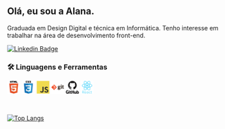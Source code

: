 ## Olá, eu sou a Alana. 

Graduada em Design Digital e técnica em Informática. Tenho interesse em trabalhar na área de desenvolvimento front-end.

[![Linkedin Badge](https://img.shields.io/badge/-Linkedin-blue?style=flat-square&logo=Linkedin&logoColor=white&link=https://www.linkedin.com/in/alana-bacco/)](https://www.linkedin.com/in/alana-bacco/)

### 🛠 Linguagens e Ferramentas

<a href="https://www.w3schools.com/html/"><img src="https://raw.githubusercontent.com/devicons/devicon/c7d326b6009e60442abc35fa45706d6f30ee4c8e/icons/html5/html5-original-wordmark.svg" alt="HTML5 Logo" width="30" height="30"/></a>
<a href="https://www.w3schools.com/css/"><img src="https://raw.githubusercontent.com/devicons/devicon/c7d326b6009e60442abc35fa45706d6f30ee4c8e/icons/css3/css3-original-wordmark.svg" alt="CSS Logo" width="30" height="30"/></a>
<a href="https://www.w3schools.com/js/DEFAULT.asp"><img src="https://raw.githubusercontent.com/devicons/devicon/c7d326b6009e60442abc35fa45706d6f30ee4c8e/icons/javascript/javascript-original.svg" alt="JavaScript Logo" width="30" height="30"/></a>
<a href="https://git-scm.com/"><img src="https://raw.githubusercontent.com/devicons/devicon/c7d326b6009e60442abc35fa45706d6f30ee4c8e/icons/git/git-original-wordmark.svg" alt="Git Logo" width="30" height="30"/></a>
<a href="https://github.com/"><img src="https://raw.githubusercontent.com/devicons/devicon/c7d326b6009e60442abc35fa45706d6f30ee4c8e/icons/github/github-original-wordmark.svg" alt="GitHub Logo" width="30" height="30"/></a>
<a href="https://pt-br.reactjs.org/"><img src="https://raw.githubusercontent.com/devicons/devicon/c7d326b6009e60442abc35fa45706d6f30ee4c8e/icons/react/react-original-wordmark.svg" alt="ReactJs Logo" width="30" height="30"/></a>
<!-- Icons tirados do repositório -> https://github.com/devicons/devicon/tree/master/icons -->
<br/>

[![Top Langs](https://github-readme-stats.vercel.app/api/top-langs/?username=alanabacco&layout=compact)](https://github.com/anuraghazra/github-readme-stats)

<!--
### Hi there 👋

**alanabacco/alanabacco** is a ✨ _special_ ✨ repository because its `README.md` (this file) appears on your GitHub profile.

Here are some ideas to get you started:

- 🔭 I’m currently working on ...
- 🌱 I’m currently learning ...
- 👯 I’m looking to collaborate on ...
- 🤔 I’m looking for help with ...
- 💬 Ask me about ...
- 📫 How to reach me: ...
- 😄 Pronouns: ...
- ⚡ Fun fact: ...
-->
